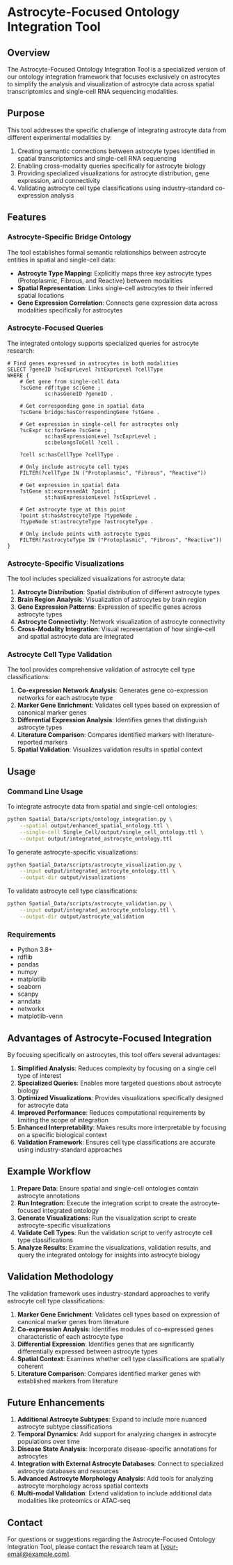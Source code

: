 # Astrocyte-Focused Ontology Integration Tool

## Overview

The Astrocyte-Focused Ontology Integration Tool is a specialized version of our ontology integration framework that focuses exclusively on astrocytes to simplify the analysis and visualization of astrocyte data across spatial transcriptomics and single-cell RNA sequencing modalities.

## Purpose

This tool addresses the specific challenge of integrating astrocyte data from different experimental modalities by:

1. Creating semantic connections between astrocyte types identified in spatial transcriptomics and single-cell RNA sequencing
2. Enabling cross-modality queries specifically for astrocyte biology
3. Providing specialized visualizations for astrocyte distribution, gene expression, and connectivity
4. Validating astrocyte cell type classifications using industry-standard co-expression analysis

## Features

### Astrocyte-Specific Bridge Ontology

The tool establishes formal semantic relationships between astrocyte entities in spatial and single-cell data:

- **Astrocyte Type Mapping**: Explicitly maps three key astrocyte types (Protoplasmic, Fibrous, and Reactive) between modalities
- **Spatial Representation**: Links single-cell astrocytes to their inferred spatial locations
- **Gene Expression Correlation**: Connects gene expression data across modalities specifically for astrocytes

### Astrocyte-Focused Queries

The integrated ontology supports specialized queries for astrocyte research:

```sparql
# Find genes expressed in astrocytes in both modalities
SELECT ?geneID ?scExprLevel ?stExprLevel ?cellType
WHERE {
    # Get gene from single-cell data
    ?scGene rdf:type sc:Gene ;
            sc:hasGeneID ?geneID .
    
    # Get corresponding gene in spatial data
    ?scGene bridge:hasCorrespondingGene ?stGene .
    
    # Get expression in single-cell for astrocytes only
    ?scExpr sc:forGene ?scGene ;
            sc:hasExpressionLevel ?scExprLevel ;
            sc:belongsToCell ?cell .
    
    ?cell sc:hasCellType ?cellType .
    
    # Only include astrocyte cell types
    FILTER(?cellType IN ("Protoplasmic", "Fibrous", "Reactive"))
    
    # Get expression in spatial data
    ?stGene st:expressedAt ?point ;
            st:hasExpressionLevel ?stExprLevel .
    
    # Get astrocyte type at this point
    ?point st:hasAstrocyteType ?typeNode .
    ?typeNode st:astrocyteType ?astrocyteType .
    
    # Only include points with astrocyte types
    FILTER(?astrocyteType IN ("Protoplasmic", "Fibrous", "Reactive"))
}
```

### Astrocyte-Specific Visualizations

The tool includes specialized visualizations for astrocyte data:

1. **Astrocyte Distribution**: Spatial distribution of different astrocyte types
2. **Brain Region Analysis**: Visualization of astrocytes by brain region
3. **Gene Expression Patterns**: Expression of specific genes across astrocyte types
4. **Astrocyte Connectivity**: Network visualization of astrocyte connectivity
5. **Cross-Modality Integration**: Visual representation of how single-cell and spatial astrocyte data are integrated

### Astrocyte Cell Type Validation

The tool provides comprehensive validation of astrocyte cell type classifications:

1. **Co-expression Network Analysis**: Generates gene co-expression networks for each astrocyte type
2. **Marker Gene Enrichment**: Validates cell types based on expression of canonical marker genes
3. **Differential Expression Analysis**: Identifies genes that distinguish astrocyte types
4. **Literature Comparison**: Compares identified markers with literature-reported markers
5. **Spatial Validation**: Visualizes validation results in spatial context

## Usage

### Command Line Usage

To integrate astrocyte data from spatial and single-cell ontologies:

```bash
python Spatial_Data/scripts/ontology_integration.py \
    --spatial output/enhanced_spatial_ontology.ttl \
    --single-cell Single_Cell/output/single_cell_ontology.ttl \
    --output output/integrated_astrocyte_ontology.ttl
```

To generate astrocyte-specific visualizations:

```bash
python Spatial_Data/scripts/astrocyte_visualization.py \
    --input output/integrated_astrocyte_ontology.ttl \
    --output-dir output/visualizations
```

To validate astrocyte cell type classifications:

```bash
python Spatial_Data/scripts/astrocyte_validation.py \
    --input output/integrated_astrocyte_ontology.ttl \
    --output-dir output/astrocyte_validation
```

### Requirements

- Python 3.8+
- rdflib
- pandas
- numpy
- matplotlib
- seaborn
- scanpy
- anndata
- networkx
- matplotlib-venn

## Advantages of Astrocyte-Focused Integration

By focusing specifically on astrocytes, this tool offers several advantages:

1. **Simplified Analysis**: Reduces complexity by focusing on a single cell type of interest
2. **Specialized Queries**: Enables more targeted questions about astrocyte biology
3. **Optimized Visualizations**: Provides visualizations specifically designed for astrocyte data
4. **Improved Performance**: Reduces computational requirements by limiting the scope of integration
5. **Enhanced Interpretability**: Makes results more interpretable by focusing on a specific biological context
6. **Validation Framework**: Ensures cell type classifications are accurate using industry-standard approaches

## Example Workflow

1. **Prepare Data**: Ensure spatial and single-cell ontologies contain astrocyte annotations
2. **Run Integration**: Execute the integration script to create the astrocyte-focused integrated ontology
3. **Generate Visualizations**: Run the visualization script to create astrocyte-specific visualizations
4. **Validate Cell Types**: Run the validation script to verify astrocyte cell type classifications
5. **Analyze Results**: Examine the visualizations, validation results, and query the integrated ontology for insights into astrocyte biology

## Validation Methodology

The validation framework uses industry-standard approaches to verify astrocyte cell type classifications:

1. **Marker Gene Enrichment**: Validates cell types based on expression of canonical marker genes from literature
2. **Co-expression Analysis**: Identifies modules of co-expressed genes characteristic of each astrocyte type
3. **Differential Expression**: Identifies genes that are significantly differentially expressed between astrocyte types
4. **Spatial Context**: Examines whether cell type classifications are spatially coherent
5. **Literature Comparison**: Compares identified marker genes with established markers from literature

## Future Enhancements

1. **Additional Astrocyte Subtypes**: Expand to include more nuanced astrocyte subtype classifications
2. **Temporal Dynamics**: Add support for analyzing changes in astrocyte populations over time
3. **Disease State Analysis**: Incorporate disease-specific annotations for astrocytes
4. **Integration with External Astrocyte Databases**: Connect to specialized astrocyte databases and resources
5. **Advanced Astrocyte Morphology Analysis**: Add tools for analyzing astrocyte morphology across spatial contexts
6. **Multi-modal Validation**: Extend validation to include additional data modalities like proteomics or ATAC-seq

## Contact

For questions or suggestions regarding the Astrocyte-Focused Ontology Integration Tool, please contact the research team at [your-email@example.com]. 
